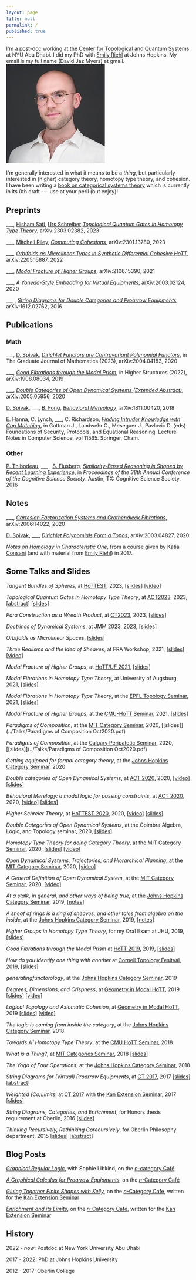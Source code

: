 ```yaml
---
layout: page
title: null
permalink: /
published: true
---
```


I'm a post-doc working at the [Center for Topological and Quantum Systems](https://nyuad.nyu.edu/en/research/faculty-labs-and-projects/cqts.html) at NYU Abu Dhabi. I did my PhD with [Emily Riehl](http://www.math.jhu.edu/~eriehl/) at Johns Hopkins. My email is my full name (David Jaz Myers) at gmail.
![It's me!]({{site.baseurl}}/../images/david-2023-picture-resized.jpg#center "David Jaz")

I'm generally interested in what it means to be a _thing_, but particularly interested in (higher) category theory, homotopy type theory, and cohesion. I have been writing a [book on categorical systems theory](../Papers/DynamicalBook.pdf) which is currently in its 0th draft --- use at your peril (but enjoy)!

## Preprints

\_\_\_, [Hisham Sati](https://nyuad.nyu.edu/en/academics/divisions/science/faculty/hisham-sati.html), [Urs Schreiber](https://ncatlab.org/nlab/show/Urs+Schreiber) _[Topological Quantum Gates in Homotopy Type Theory](https://arxiv.org/abs/2303.02382)_, arXiv:2303.02382, 2023

\_\_\_, [Mitchell Riley](https://mvr.hosting.nyu.edu/), _[Commuting Cohesions](https://arxiv.org/abs/2301.13780)_, arXiv:2301.13780, 2023

\_\_\_, _[Orbifolds as Microlinear Types in Synthetic Differential Cohesive HoTT](https://arxiv.org/abs/2205.15887)_, arXiv:2205.15887, 2022

\_\_\_, _[Modal Fracture of Higher Groups](https://arxiv.org/abs/2106.15390)_, arXiv:2106.15390, 2021

\_\_\_, _[A Yoneda-Style Embedding for Virtual Equipments](https://arxiv.org/abs/2003.02124)_, arXiv:2003.02124, 2020

\_\_\_ , _[String Diagrams for Double Categories and Proarrow Equipments](https://arxiv.org/abs/1612.02762)_, arXiv:1612.02762, 2016

## Publications

### Math

\_\_\_, [D. Spivak](http://math.mit.edu/~dspivak/), _[Dirichlet Functors are Contravariant Polynomial Functors](https://gradmath.org/2024/01/22/dirichlet-polynomials-form-a-topos/)_, in The Graduate Journal of Mathematics (2023), arXiv:2004.04183, 2020

\_\_\_, _[Good Fibrations through the Modal Prism](https://higher-structures.math.cas.cz/api/files/issues/Vol6Iss1/Myers)_, in Higher Structures (2022), arXiv:1908.08034, 2019

\_\_\_, _[Double Categories of Open Dynamical Systems (Extended Abstract)](https://arxiv.org/abs/2005.05956)_, arXiv:2005.05956, 2020

[D. Spivak](http://math.mit.edu/~dspivak/), \_\_\_, [B. Fong](http://brendanfong.com/), _[Behavioral Mereology](https://arxiv.org/abs/1811.00420)_, arXiv:1811.00420, 2018

E. Hanna, C. Lynch, \_\_\_, C. Richardson, _[Finding Intruder Knowledge with Cap Matching](https://doi.org/10.1007/978-3-030-19052-1_5)_, in Guttman J., Landwehr C., Meseguer J., Pavlovic D. (eds) Foundations of Security, Protocols, and Equational Reasoning. Lecture Notes in Computer Science, vol 11565. Springer, Cham. 

### Other

[P. Thibodeau](https://sites.google.com/a/oberlin.edu/thibodeau/home), \_\_\_ , [S. Flusberg](http://www.stephenflusberg.com/), _[Similarity-Based Reasoning is Shaped by Recent Learning Experience](http://www.stephenflusberg.com/uploads/2/6/9/4/26942597/2016_thibodeau_myers_flusberg.pdf)_, in _Proceedings of the 38th Annual Conference of the Cognitive Science Society_. Austin, TX: Cognitive Science Society. 2016

## Notes
\_\_\_, _[Cartesian Factorization Systems and Grothendieck Fibrations](https://arxiv.org/abs/2006.14022)_, arXiv:2006:14022, 2020

[D. Spivak](http://math.mit.edu/~dspivak/), \_\_\_, _[Dirichlet Polynomials Form a Topos](https://arxiv.org/abs/2003.04827)_, arXiv:2003.04827, 2020

[_Notes on Homology in Characteristic One_](
        ../DavidJaz.github.io/Papers/Connes_Consani(1).pdf
      ), from a course given by [Katia Consani](http://www.math.jhu.edu/~kc/) (and with material from [Emily Riehl](http://www.math.jhu.edu/~eriehl/)) in 2017.

## Some Talks and Slides

_Tangent Bundles of Spheres_, at [HoTTEST](https://www.math.uwo.ca/faculty/kapulkin/seminars/hottest.html), 2023, [\[slides\]](../Talks/DJM-Hottest-Dec-2023.pdf) [\[video\]](https://www.youtube.com/watch?v=9T9B9XBjVpk)

_Topological Quantum Gates in Homotopy Type Theory_, at [ACT2023](https://act2023.github.io/), 2023, [\[abstract\]](https://act2023.github.io/papers/paper22.pdf) [\[slides\]](../Talks/TQC-in-HoTT-ACT2023.pdf)

_Para Construction as a Wreath Product_, at [CT2023](https://sites.uclouvain.be/ct2023/), 2023, [\[slides\]](../Talks/CT2023_Para_as_Wreath_Product.pdf)

_Doctrines of Dynamical Systems_, at [JMM 2023](https://www.jointmathematicsmeetings.org/meetings/national/jmm2023/2270_program.html), 2023, [\[slides\]](../Talks/DJM-JMM-2023.pdf)

_Orbifolds as Microlinear Spaces_, [\[slides\]](../Talks/DJM-HoTT-2023-Orbifolds.pdf)

_Three Realisms and the Idea of Sheaves_, at FRA Workshop, 2021, [\[slides\]](../Talks/FRA_2021_David_Jaz_Myers.pdf) [\[video\]](https://youtu.be/RPuWHN0BTio?si=j1bNLRK5ewt-LX7R)

_Modal Fracture of Higher Groups_, at [HoTT/UF 2021](https://hott-uf.github.io/2021/), [\[slides\]](../Talks/HoTT-UF-2021.pdf)

_Modal Fibrations in Homotopy Type Theory_, at University of Augsburg, 2021, [\[slides\]](../Talks/EPFL_April_2021.pdf)

_Modal Fibrations in Homotopy Type Theory_, at the [EPFL Topology Seminar](https://www.epfl.ch/labs/hessbellwald-lab/epfl-topology-seminar-spring-2021/), 2021, [\[slides\]](../Talks/EPFL_April_2021.pdf)

_Modal Fracture of Higher Groups_, at the [CMU-HoTT Seminar](https://www.cmu.edu/dietrich/philosophy/hott/seminars/index.html), 2021, [\[slides\]](../Talks/CMU_March_2021.pdf)

_Paradigms of Composition_, at the [MIT Category Seminar](http://brendanfong.com/seminar.html), 2020, [\[slides\]](../Talks/Paradigms of Composition Oct2020.pdf)

_Paradigms of Composition_, at the [Calgary Peripatetic Seminar](https://logic.ucalgary.ca/), 2020, [\[slides\]](../Talks/Paradigms of Composition Oct2020.pdf)

_Getting equipped for formal category theory_, at the [Johns Hopkins Category Seminar](http://www.math.jhu.edu/~eriehl/ct/), 2020

_Double categories of Open Dynamical Systems_, at [ACT 2020](https://act2020.mit.edu/), 2020, [\[video\]](https://youtu.be/f9fjf9lo2_M) [\[slides\]](../Talks/DJM_Dyn2020.pdf)

_Behavioral Merelogy: a modal logic for passing constraints_, at [ACT 2020](https://act2020.mit.edu/), 2020, [\[video\]](https://youtu.be/vERL6UWgcJs) [\[slides\]](../Talks/DJM_BMereo2020.pdf)

_Higher Schreier Theory_, at [HoTTEST 2020](https://www.uwo.ca/math/faculty/kapulkin/seminars/hottest_conference_2020.html), 2020, [\[video\]](https://youtu.be/I7f2iJB52vo) [\[slides\]](../Talks/DJM_HoTT2020.pdf)

_Double Categories of Open Dynamical Systems_, at the Coimbra Algebra, Logic, and Topology seminar, 2020, [\[slides\]](../Talks/DJM_Coimbra2020.pdf)

_Homotopy Type Theory for doing Category Theory_, at the [MIT Category Seminar](http://brendanfong.com/seminar.html), 2020, [\[slides\]](../Talks/DJM_HoTTMIT2020.pdf) [\[video\]](https://youtu.be/nalC40POVLU)

_Open Dynamical Systems, Trajectories, and Hierarchical Planning_, at the [MIT Category Seminar](http://brendanfong.com/seminar.html), 2020, [\[video\]](https://www.youtube.com/watch?v=3FxeY5DbPn0)

_A General Definition of Open Dynamical System_, at the [MIT Category Seminar](http://brendanfong.com/seminar.html), 2020, [\[video\]](https://youtu.be/8T-Km3taNko)

_At a stalk, in general, and other ways of being true_, at the [Johns Hopkins Category Seminar](http://www.math.jhu.edu/~eriehl/ct/), 2019, [\[notes\]](http://www.math.jhu.edu/~eriehl/ct/DJM-LectureNotes.pdf)

_A sheaf of rings is a ring of sheaves, and other tales from algebra on the inside_, at the [Johns Hopkins Category Seminar](http://www.math.jhu.edu/~eriehl/ct/), 2019, [\[notes\]](http://www.math.jhu.edu/~eriehl/ct/DJM-LectureNotes.pdf)

_Higher Groups in Homotopy Type Theory_, for my Oral Exam at JHU, 2019, [\[slides\]](../Talks/DJM_OralExam.pdf)

_Good Fibrations through the Modal Prism_ at [HoTT 2019](https://hott.github.io/HoTT-2019/), 2019, [\[slides\]](../Talks/DJM_HoTT2019.pdf)

_How do you identify one thing with another_ at [Cornell Topology Fesitval](http://pi.math.cornell.edu/~festival/), 2019, [\[slides\]](../Talks/DJM_TopFestHandout.pdf)

_generatingfunctorology_, at the [Johns Hopkins Category Seminar](http://www.math.jhu.edu/~eriehl/ct/), 2019

_Degrees, Dimensions, and Crispness_, at [Geometry in Modal HoTT](http://www.andrew.cmu.edu/user/fwellen/modal-workshop.html), 2019 [\[slides\]](../Talks/MHOTT-myers-slides-II.pdf) [\[video\]](https://www.youtube.com/watch?v=VNp-f_9MnVk)

_Logical Topology and Axiomatic Cohesion_, at [Geometry in Modal HoTT](http://www.andrew.cmu.edu/user/fwellen/modal-workshop.html), 2019 [\[slides\]](../Talks/MHOTT-myers-slides.pdf) [\[video\]](https://www.youtube.com/watch?v=GbzQMsr3Jf4)

_The logic is coming from inside the category_, at the [Johns Hopkins Category Seminar](http://www.math.jhu.edu/~eriehl/ct/), 2018

_Towards A¹ Homotopy Type Theory_, at the [CMU HoTT Seminar](https://cmuhott.wordpress.com/hott-seminar/), 2018

_What is a Thing?_, at [MIT Categories Seminar](http://brendanfong.com/seminar.html), 2018
[\[slides\]](../Talks/What_is_a_Thing.pdf)

_The Yoga of Four Operations_, at the [Johns Hopkins Category Seminar](http://www.math.jhu.edu/~eriehl/ct/), 2018

_String Diagrams for (Virtual) Proarrow Equipments_, at [CT 2017](http://www.mat.uc.pt/~ct2017/), 2017 [\[slides\]](../Talks/DJaz_CT17_Strings.pdf) [\[abstract\]](../Talks/myers_d.pdf)

_Weighted (Co)Limits_, at [CT 2017](http://www.mat.uc.pt/~ct2017/) with the [Kan Extension Seminar](http://www.math.jhu.edu/~eriehl/kanII/), 2017 [\[slides\]](../Talks/CT2017_Kan_DJM.pdf)

_String Diagrams, Categories, and Enrichment_, for Honors thesis requirement at Oberlin, 2016 [\[slides\]](../Talks/HonorsPres/index.html)

_Thinking Recursively, Rethinking Corecursively_, for Oberlin Philosophy department, 2015 [\[slides\]](../Talks/CoRecursion.pdf) [\[abstract\]](../Talks/Corecursion%20Flyer.pdf) 

## Blog Posts
_[Graphical Regular Logic](https://golem.ph.utexas.edu/category/2019/08/graphical_regular_logic.html)_, with Sophie Libkind, on the [_n_-category Café](https://golem.ph.utexas.edu/category/)

_[A Graphical Calculus for Proarrow Equipments](https://golem.ph.utexas.edu/category/2017/08/a_graphical_calculus_for_proar.html)_, on the [_n_-Category Café](https://golem.ph.utexas.edu/category/)


_[Gluing Together Finite Shapes with Kelly](https://golem.ph.utexas.edu/category/2017/04/gluing_together_finite_shapes.html)_, on the [_n_-Category Café](https://golem.ph.utexas.edu/category/), written for the [Kan Extension Seminar](http://www.math.jhu.edu/~eriehl/kanII/)

_[Enrichment and its Limits](https://golem.ph.utexas.edu/category/2017/04/enrichment_and_its_limits.html)_, on the [_n_-Category Café](https://golem.ph.utexas.edu/category/), written for the [Kan Extension Seminar](http://www.math.jhu.edu/~eriehl/kanII/)

## History 

2022 - _now_: Postdoc at New York University Abu Dhabi

2017 - 2022: PhD at Johns Hopkins University

2012 - 2017: Oberlin College
